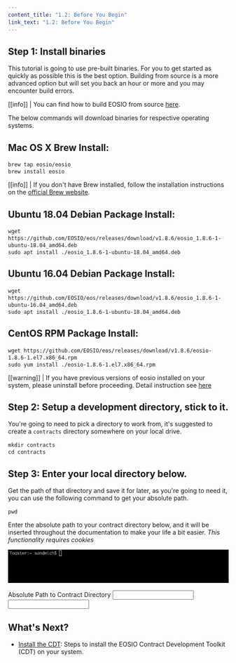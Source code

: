```yaml
---
content_title: "1.2: Before You Begin"
link_text: "1.2: Before You Begin"
---
```


## Step 1: Install binaries
This tutorial is going to use pre-built binaries. For you to get started as quickly as possible this is the best option. Building from source is a more advanced option but will set you back an hour or more and you may encounter build errors.

[[info]]
| You can find how to build EOSIO from source [here](/manuals/eos/latest/install/build-from-source/).

The below commands will download binaries for respective operating systems.

## Mac OS X Brew Install:
```shell
brew tap eosio/eosio
brew install eosio
```

[[info]]
| If you don't have Brew installed, follow the installation instructions on the <a href="https://brew.sh/" target="_blank">official Brew website</a>.

## Ubuntu 18.04 Debian Package Install:
```shell
wget https://github.com/EOSIO/eos/releases/download/v1.8.6/eosio_1.8.6-1-ubuntu-18.04_amd64.deb
sudo apt install ./eosio_1.8.6-1-ubuntu-18.04_amd64.deb
```
## Ubuntu 16.04 Debian Package Install:
```shell
wget https://github.com/EOSIO/eos/releases/download/v1.8.6/eosio_1.8.6-1-ubuntu-16.04_amd64.deb
sudo apt install ./eosio_1.8.6-1-ubuntu-18.04_amd64.deb
```
## CentOS RPM Package Install:
```shell
wget https://github.com/EOSIO/eos/releases/download/v1.8.6/eosio-1.8.6-1.el7.x86_64.rpm
sudo yum install ./eosio-1.8.6-1.el7.x86_64.rpm
```

[[warning]]
| If you have previous versions of eosio installed on your system, please uninstall before proceeding. Detail instruction see [here](https://github.com/EOSIO/eos/blob/master/README.md)

## Step 2: Setup a development directory, stick to it.
You're going to need to pick a directory to work from, it's suggested to create a `contracts` directory somewhere on your local drive.
```shell
mkdir contracts
cd contracts
```

## Step 3: Enter your local directory below.
Get the path of that directory and save it for later, as you're going to need it, you can use the following command to get your absolute path.
```
pwd
```

Enter the absolute path to your contract directory below, and it will be inserted throughout the documentation to make your life a bit easier. _This functionality requires cookies_

![cli](../images/cli_2.2.2.gif)

<div class=\"eosio-helper-box\">
<form> <label>Absolute Path to Contract Directory</label> <input class=\"helper-cookie\" name=\"CONTRACTS_DIR\" type=\"text\" /> <input type=\"submit\" /><span></span></form>
</div>

## What's Next? 
- [Install the CDT](https://developers.eos.io/getting-started/development-environment/install-the-CDT): Steps to install the EOSIO Contract Development Toolkit (CDT) on your system.
